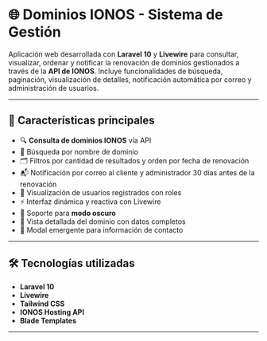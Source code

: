 # 🌐 Dominios IONOS - Sistema de Gestión

Aplicación web desarrollada con **Laravel 10** y **Livewire** para consultar, visualizar, ordenar y notificar la renovación de dominios gestionados a través de la **API de IONOS**. Incluye funcionalidades de búsqueda, paginación, visualización de detalles, notificación automática por correo y administración de usuarios.

---

## 🚀 Características principales

- 🔍 **Consulta de dominios IONOS** vía API
- 🔎 Búsqueda por nombre de dominio
- 🗂️ Filtros por cantidad de resultados y orden por fecha de renovación
- 📬 Notificación por correo al cliente y administrador 30 días antes de la renovación
- 🧑 Visualización de usuarios registrados con roles
- ⚡ Interfaz dinámica y reactiva con Livewire
- 🌙 Soporte para **modo oscuro**
- 📄 Vista detallada del dominio con datos completos
- 💬 Modal emergente para información de contacto

---

## 🛠️ Tecnologías utilizadas

- **Laravel 10**
- **Livewire**
- **Tailwind CSS**
- **IONOS Hosting API**
- **Blade Templates**

---

